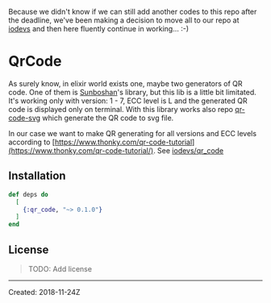 Because we didn't know if we can still add another codes to this repo after the deadline, we've been making a decision to move all to our repo at [iodevs](https://github.com/iodevs/qr_code) and then here fluently continue in working... :-)

# QrCode

As surely know, in elixir world exists one, maybe two generators of QR code. One of them is [Sunboshan](https://github.com/sunboshan/qrcode)'s library, but this lib is a little bit limitated. It's working only with version: 1 - 7, ECC level is L and the generated QR code is displayed only on terminal. With this library works also repo [qr-code-svg](https://github.com/ondrej-tucek/qr-code-svg) which generate the QR code to svg file. 

In our case we want to make QR generating for all versions and ECC levels according to [https://www.thonky.com/qr-code-tutorial](https://www.thonky.com/qr-code-tutorial/). See [iodevs/qr_code](https://github.com/iodevs/qr_code)

## Installation

```elixir
def deps do
  [
    {:qr_code, "~> 0.1.0"}
  ]
end
```

## License

> TODO: Add license

----
Created:  2018-11-24Z
